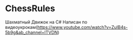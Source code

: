 # ChessRules
Шахматный Движок на C#
Написан по видеоукрокам(https://www.youtube.com/watch?v=ZuIB4s-5b9g&ab_channel=ITVDN)
